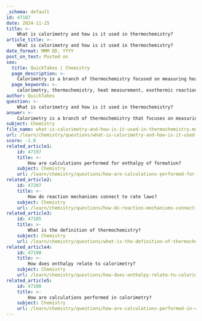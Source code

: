 ```yaml
---
_schema: default
id: 47187
date: 2024-11-25
title: >-
    What is calorimetry and how is it used in thermochemistry?
article_title: >-
    What is calorimetry and how is it used in thermochemistry?
date_format: MMM DD, YYYY
post_on_text: Posted on
seo:
  title: QuickTakes | Chemistry
  page_description: >-
    Calorimetry is a branch of thermochemistry focused on measuring heat transfer during physical or chemical reactions, crucial for determining reaction types and energy changes.
  page_keywords: >-
    calorimetry, thermochemistry, heat measurement, exothermic reactions, endothermic reactions, calorimeter types, constant pressure calorimeter, bomb calorimeter, energy changes, thermodynamic calculations, enthalpy, heat capacity, chemical reactions
author: QuickTakes
question: >-
    What is calorimetry and how is it used in thermochemistry?
answer: >-
    Calorimetry is a branch of thermochemistry that focuses on measuring the amount of heat involved in physical or chemical reactions. It is essential for determining the heat transfer between a system and its surroundings, which can indicate whether a reaction is exothermic (releases heat) or endothermic (absorbs heat). \n\nIn calorimetry, the primary tool used is a calorimeter, which is designed to measure the heat absorbed or released during a reaction. There are different types of calorimeters, including:\n\n1. **Constant Pressure Calorimeter**: This type of calorimeter operates at constant atmospheric pressure and is commonly used for reactions in solution. When an exothermic reaction occurs, the heat produced is absorbed by the solution, leading to a temperature increase that can be measured.\n\n2. **Bomb Calorimeter**: This device operates at constant volume and is specifically designed for measuring the energy changes in reactions that produce large amounts of heat and gaseous products, such as combustion reactions. The reactants are placed in a sealed container (the bomb) that withstands high pressure, allowing for accurate measurement of the heat released during the reaction.\n\nCalorimetry is used extensively in thermochemistry to calculate various thermodynamic quantities, such as enthalpy changes, heat capacities, and the stability of substances. By measuring the temperature change and knowing the mass of the system and its surroundings, chemists can compute the amount of heat transferred using the formula:\n\n$$\nq = m \cdot c \cdot \Delta T\n$$\n\nwhere $q$ is the heat absorbed or released, $m$ is the mass of the substance, $c$ is the specific heat capacity, and $\Delta T$ is the change in temperature.\n\nOverall, calorimetry plays a crucial role in understanding the energy changes associated with chemical reactions, which is fundamental to the study of thermochemistry.
subject: Chemistry
file_name: what-is-calorimetry-and-how-is-it-used-in-thermochemistry.md
url: /learn/chemistry/questions/what-is-calorimetry-and-how-is-it-used-in-thermochemistry
score: -1.0
related_article1:
    id: 47197
    title: >-
        How are calculations performed for enthalpy of formation?
    subject: Chemistry
    url: /learn/chemistry/questions/how-are-calculations-performed-for-enthalpy-of-formation
related_article2:
    id: 47207
    title: >-
        How do reaction mechanisms connect to rate laws?
    subject: Chemistry
    url: /learn/chemistry/questions/how-do-reaction-mechanisms-connect-to-rate-laws
related_article3:
    id: 47185
    title: >-
        What is the definition of thermochemistry?
    subject: Chemistry
    url: /learn/chemistry/questions/what-is-the-definition-of-thermochemistry
related_article4:
    id: 47190
    title: >-
        How does enthalpy relate to calorimetry?
    subject: Chemistry
    url: /learn/chemistry/questions/how-does-enthalpy-relate-to-calorimetry
related_article5:
    id: 47188
    title: >-
        How are calculations performed in calorimetry?
    subject: Chemistry
    url: /learn/chemistry/questions/how-are-calculations-performed-in-calorimetry
---
```


&nbsp;